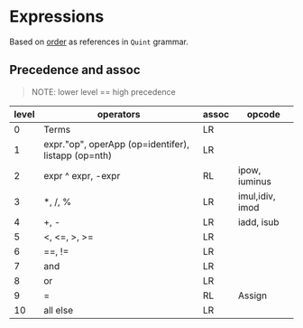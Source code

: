 # Expressions

Based on [order](https://www.cs.bilkent.edu.tr/~guvenir/courses/CS101/op_precedence.html) as references in `Quint` grammar.

## Precedence and assoc

> NOTE: lower level == high precedence

| level | operators                                           | assoc | opcode          |
| ----- | --------------------------------------------------- | ----- | --------------- |
| 0     | Terms                                               | LR    |                 |
| 1     | expr."op", operApp (op=identifer), listapp (op=nth) | LR    |                 |
| 2     | expr ^ expr, -expr                                  | RL    | ipow, iuminus   |
| 3     | *, /, %                                             | LR    | imul,idiv, imod |
| 4     | +, -                                                | LR    | iadd, isub      |
| 5     | <, <=, >, >=                                        | LR    |                 |
| 6     | ==, !=                                              | LR    |                 |
| 7     | and                                                 | LR    |                 |
| 8     | or                                                  | LR    |                 |
| 9     | =                                                   | RL    | Assign          |
| 10    | all else                                            | LR    |                 |




